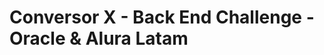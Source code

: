 <style>
  h1 {
    color: "#991d5d";
  }
</style>
<h1>Conversor X - Back End Challenge - Oracle & Alura Latam</h1>
